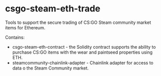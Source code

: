 # csgo-steam-eth-trade

Tools to support the secure trading of CS:GO Steam community market items for Ethereum.

Contains:

* csgo-steam-eth-contract - the Solidity contract supports the ability to purchase CS:GO items with the wear and paintseed properties using ETH.
* steamcommunity-chainlink-adapter - Chainlink adapter for access to data o the Steam Community market.
